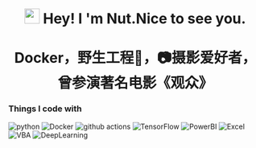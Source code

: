 <h1 align="center"><img src="https://emojis.slackmojis.com/emojis/images/1531849430/4246/blob-sunglasses.gif?1531849430" width="30"/> Hey! I 'm Nut.Nice to see you.</h1>
<h1 align="center">Docker，野生工程🦁，📷摄影爱好者，曾参演著名电影《观众》</h1>

<h3>Things I code with</h3>
<p>
  <img alt="python" src="https://img.shields.io/badge/-python-45b8d8?style=flat-square&logo=python&logoColor=white" />
  <img alt="Docker" src="https://img.shields.io/badge/-Docker-46a2f1?style=flat-square&logo=docker&logoColor=white" />
  <img alt="github actions" src="https://img.shields.io/badge/-Github_Actions-2088FF?style=flat-square&logo=github-actions&logoColor=white" /> 
  <img alt="TensorFlow" src="https://img.shields.io/badge/-TensorFlow-007ACC?style=flat-square&logo=TensorFlow&logoColor=white" />
  <img alt="PowerBI" src="https://img.shields.io/badge/-PowerBI-5849BE?style=flat-square&logo=PowerBI&logoColor=white" />
  <img alt="Excel" src="https://img.shields.io/badge/-Excel-311C87?style=flat-square&logo=Excel&logoColor=white" />
  <img alt="VBA" src="https://img.shields.io/badge/-VBA-8DD6F9?style=flat-square&logo=VBA&logoColor=white" /> 
  <img alt="DeepLearning" src="https://img.shields.io/badge/-DeepLearning-CC6699?style=DeepLearning&logo=sass&logoColor=white" />
<!--
**yangjianguo10/yangjianguo10** is a ✨ _special_ ✨ repository because its `README.md` (this file) appears on your GitHub profile.

Here are some ideas to get you started:

- 🔭 I’m currently working on ...
- 🌱 I’m currently learning ...
- 👯 I’m looking to collaborate on ...
- 🤔 I’m looking for help with ...
- 💬 Ask me about ...
- 📫 How to reach me: yjg13488912466@163.com
- 😄 Pronouns: ...
- ⚡ Fun fact: ...
-->
![Nut's GitHub stats](https://github-readme-stats.vercel.app/api?username=yangjianguo10&show_icons=true&theme=radical)
